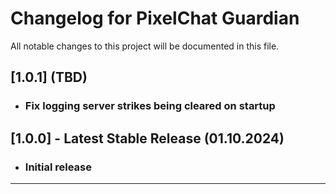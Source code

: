 # Changelog for PixelChat Guardian

All notable changes to this project will be documented in this file.

## [1.0.1] (TBD)

- ### Fix logging server strikes being cleared on startup

## [1.0.0] - Latest Stable Release (01.10.2024)

- ### Initial release

---